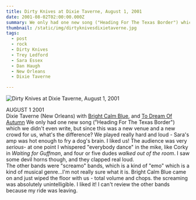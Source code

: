 ```yaml
---
title: Dirty Knives at Dixie Taverne, August 1, 2001
date: 2001-08-02T02:00:00.000Z
summary: We only had one new song ("Heading For The Texas Border") which we didn't even write, but since this was a new venue and a new crowd for us, what's the difference?
thumbnail: /static/img/dirtyknivesdixietaverne.jpg
tags:
  - post
  - rock
  - Dirty Knives
  - Trey Ledford
  - Sara Essex
  - Dan Haugh
  - New Orleans
  - Dixie Taverne

---
```


![Dirty Knives at Dixie Taverne, August 1, 2001](/static/img/dirtyknivesdixietaverne.jpg "Dirty Knives at Dixie Taverne, August 1, 2001")

AUGUST 1 2001\
Dixie Taverne (New Orleans) with [Bright Calm Blue](http://www.brightcalmblue.com), and [To Dream Of Autumn](http://www.todreamofautumn.com)
We only had one new song ("Heading For The Texas Border") which we didn't even write, but since this was a new venue and a new crowd for us, what's the difference? We played really hard and loud - Sara's amp was hot enough to fry a dog's brain. I liked us! The audience was very *serious*- at one point I whispered "everybody dance" in the mike, like Corky in *Waiting for Guffman*, and four or five dudes *walked out of the room*. I saw some devil horns though, and they clapped real loud.\
The other bands were "screamo" bands, which is a kind of "emo" which is a kind of musical genre...I'm not really sure what it is. Bright Calm Blue came on and just wiped the floor with us - total volume and chops. the screaming was absolutely unintelligible. I liked it! I can't review the other bands because my ride was leaving.